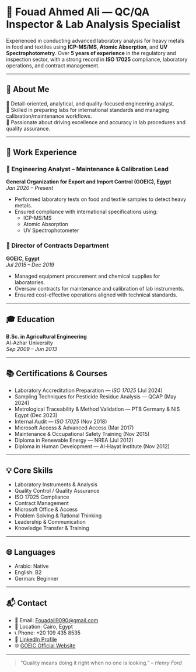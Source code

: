 
# 🧪 Fouad Ahmed Ali — QC/QA Inspector & Lab Analysis Specialist

Experienced in conducting advanced laboratory analysis for heavy metals in food and textiles using **ICP-MS/MS**, **Atomic Absorption**, and **UV Spectrophotometry**. Over **5 years of experience** in the regulatory and inspection sector, with a strong record in **ISO 17025** compliance, laboratory operations, and contract management.

---

## 📍 About Me

🔬 Detail-oriented, analytical, and quality-focused engineering analyst.  
🧪 Skilled in preparing labs for international standards and managing calibration/maintenance workflows.  
💼 Passionate about driving excellence and accuracy in lab procedures and quality assurance.

---

## 🧰 Work Experience

### 🔹 Engineering Analyst – Maintenance & Calibration Lead  
**General Organization for Export and Import Control (GOEIC), Egypt**  
*Jan 2020 – Present*  
- Performed laboratory tests on food and textile samples to detect heavy metals.  
- Ensured compliance with international specifications using:  
  - ICP-MS/MS  
  - Atomic Absorption  
  - UV Spectrophotometer  

### 🔹 Director of Contracts Department  
**GOEIC, Egypt**  
*Jul 2015 – Dec 2019*  
- Managed equipment procurement and chemical supplies for laboratories.  
- Oversaw contracts for maintenance and calibration of lab instruments.  
- Ensured cost-effective operations aligned with technical standards.

---

## 🎓 Education

**B.Sc. in Agricultural Engineering**  
Al-Azhar University  
*Sep 2009 – Jun 2013*

---

## 📚 Certifications & Courses

- Laboratory Accreditation Preparation — *ISO 17025* (Jul 2024)  
- Sampling Techniques for Pesticide Residue Analysis — QCAP (May 2024)  
- Metrological Traceability & Method Validation — PTB Germany & NIS Egypt (Dec 2023)  
- Internal Audit — *ISO 17025* (Nov 2018)  
- Microsoft Access & Advanced Access (Mar 2017)  
- Maintenance & Occupational Safety Training (Nov 2015)  
- Diploma in Renewable Energy — NREA (Jul 2012)  
- Diploma in Human Development — Al-Hayat Institute (Nov 2012)

---

## 💡 Core Skills

- Laboratory Instruments & Analysis  
- Quality Control / Quality Assurance  
- ISO 17025 Compliance  
- Contract Management  
- Microsoft Office & Access  
- Problem Solving & Rational Thinking  
- Leadership & Communication  
- Knowledge Transfer & Training  

---

## 🌐 Languages

- Arabic: Native  
- English: B2  
- German: Beginner

---

## 📬 Contact

- 📧 Email: Fouadali9090@gmail.com  
- 📍 Location: Cairo, Egypt  
- 📞 Phone: +20 109 435 8535  
- 🔗 [LinkedIn Profile](https://www.linkedin.com/in/fouad-ali-059bab191/)  
- 🌐 [GOEIC Official Website](https://www.goeic.gov.eg/)

---

> “Quality means doing it right when no one is looking.” – *Henry Ford*
